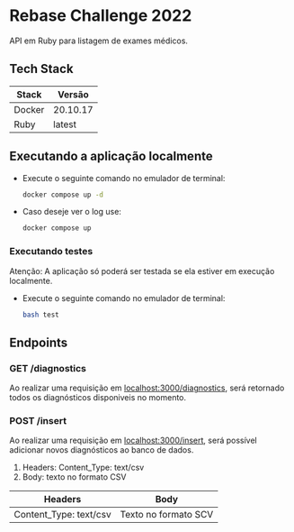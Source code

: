 # Rebase Challenge 2022

API em Ruby para listagem de exames médicos.

## Tech Stack
| Stack      | Versão      |
| -----------| ----------- |
| Docker     | 20.10.17    |
| Ruby       | latest      |

## Executando a aplicação localmente

- Execute o seguinte comando no emulador de terminal:

    ```bash
    docker compose up -d
    ```
- Caso deseje ver o log use:
    ```bash
    docker compose up
    ```
### Executando testes

Atenção: A aplicação só poderá ser testada se ela estiver em execução localmente.

- Execute o seguinte comando no emulador de terminal:

    ```bash
    bash test
    ```
## Endpoints

### GET /diagnostics
Ao realizar uma requisição em <localhost:3000/diagnostics>, será retornado todos os diagnósticos disponiveis no momento.

### POST /insert
Ao realizar uma requisição em <localhost:3000/insert>, será possível adicionar novos diagnósticos ao banco de dados.
1. Headers: Content_Type: text/csv
2. Body: texto no formato CSV 

| Headers                    | Body                    |
| ----------------------     | ---------------------   |
| Content_Type: text/csv     | Texto no formato SCV    |

